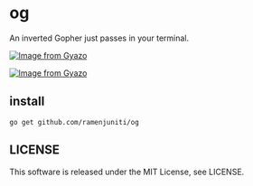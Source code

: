 # og

An inverted Gopher just passes in your terminal.

[![Image from Gyazo](https://i.gyazo.com/eef2a6f520f27831d2528e9cb5a1188e.gif)](https://gyazo.com/eef2a6f520f27831d2528e9cb5a1188e)

[![Image from Gyazo](https://i.gyazo.com/3ef23a56b8c467cb0575ce387a01a2ac.gif)](https://gyazo.com/3ef23a56b8c467cb0575ce387a01a2ac)

## install

```
go get github.com/ramenjuniti/og
```

## LICENSE

This software is released under the MIT License, see LICENSE.